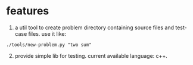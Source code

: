 # features
1. a util tool to create problem directory containing source files and test-case files.
use it like:

```
./tools/new-problem.py "two sum"
```

2. provide simple lib for testing. current available language: c++.
